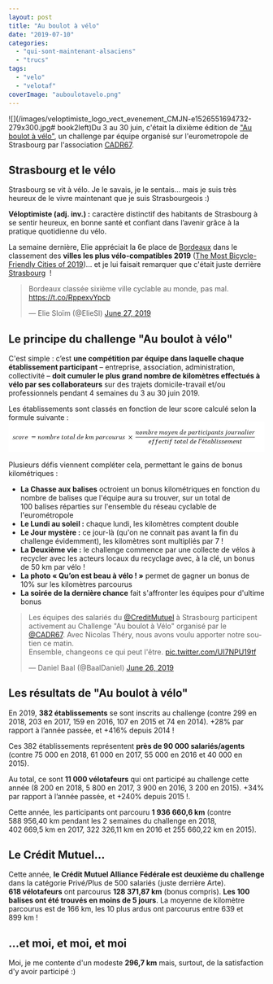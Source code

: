 ```yaml
---
layout: post
title: "Au boulot à vélo"
date: "2019-07-10"
categories: 
  - "qui-sont-maintenant-alsaciens"
  - "trucs"
tags: 
  - "velo"
  - "velotaf"
coverImage: "auboulotavelo.png"
---
```


![](/images/veloptimiste_logo_vect_evenement_CMJN-e1526551694732-279x300.jpg# book2left)Du 3 au 30 juin, c'était la dixième édition de ["Au boulot à vélo"](https://auboulotavelo.eu/), un challenge par équipe organisé sur l'eurometropole de Strasbourg par l'association [CADR67](https://cadr67.fr/).

## Strasbourg et le vélo

Strasbourg se vit à vélo. Je le savais, je le sentais... mais je suis très heureux de le vivre maintenant que je suis Strasbourgeois :)

**Véloptimiste (adj. inv.) :** caractère distinctif des habitants de Strasbourg à se sentir heureux, en bonne santé et confiant dans l’avenir grâce à la pratique quotidienne du vélo.

La semaine dernière, Elie appréciait la 6e place de [Bordeaux](https://copenhagenizeindex.eu/cities/bordeaux) dans le classement des **villes les plus vélo-compatibles 2019** ([The Most Bicycle-Friendly Cities of 2019](https://copenhagenizeindex.eu/))... et je lui faisait remarquer que c'était juste derrière [Strasbourg](https://copenhagenizeindex.eu/cities/stasbourg)  !

<blockquote class="twitter-tweet"><p dir="ltr" lang="fr">Bordeaux classée sixième ville cyclable au monde, pas mal. <a href="https://t.co/RppexvYpcb">https://t.co/RppexvYpcb</a></p>— Elie Sloïm (@ElieSl) <a href="https://twitter.com/ElieSl/status/1144258907138875392?ref_src=twsrc%5Etfw">June 27, 2019</a></blockquote>

<script async src="https://platform.twitter.com/widgets.js" charset="utf-8"></script>

## Le principe du challenge "Au boulot à vélo"

C'est simple : c’est **une compétition par équipe dans laquelle chaque établissement participant** – entreprise, association, administration, collectivité – **doit cumuler le plus grand nombre de kilomètres effectués à vélo par ses collaborateurs** sur des trajets domicile-travail et/ou professionnels pendant 4 semaines du 3 au 30 juin 2019.

Les établissements sont classés en fonction de leur score calculé selon la formule suivante : ![score = nombre total de kilomètres parcourus x (nombre moyen de participants journaliers / effectif total de l'établissement)](/images/formule.jpg)

Plusieurs défis viennent compléter cela, permettant le gains de bonus kilométriques :

- **La Chasse aux balises** octroient un bonus kilométriques en fonction du nombre de balises que l'équipe aura su trouver, sur un total de 100 balises réparties sur l'ensemble du réseau cyclable de l'eurométropole
- **Le Lundi au soleil :** chaque lundi, les kilomètres comptent double
- **Le Jour mystère :** ce jour-là (qu'on ne connait pas avant la fin du challenge évidemment), les kilomètres sont multipliés par 7 !
- **La Deuxième vie :** le challenge commence par une collecte de vélos à recycler avec les acteurs locaux du recyclage avec, à la clé, un bonus de 50 km par vélo !
- **La photo « Qu’on est beau à vélo ! »** permet de gagner un bonus de 10% sur les kilomètres parcourus
- **La soirée de la dernière chance** fait s'affronter les équipes pour d'ultime bonus

<blockquote class="twitter-tweet"><p lang="fr" dir="ltr">Les équipes des salariés du <a href="https://twitter.com/CreditMutuel?ref_src=twsrc%5Etfw">@CreditMutuel</a> à Strasbourg participent activement au Challenge "Au boulot à Vélo" organisé par le <a href="https://twitter.com/CADR67?ref_src=twsrc%5Etfw">@CADR67</a>. Avec Nicolas Théry, nous avons voulu apporter notre soutien ce matin.<br>Ensemble, changeons ce qui peut l'être. <a href="https://t.co/UI7NPU19tf">pic.twitter.com/UI7NPU19tf</a></p>— Daniel Baal (@BaalDaniel) <a href="https://twitter.com/BaalDaniel/status/1143814218686369792?ref_src=twsrc%5Etfw">June 26, 2019</a></blockquote>

<script async src="https://platform.twitter.com/widgets.js" charset="utf-8"></script>

## Les résultats de "Au boulot à vélo"

En 2019, **382 établissements** se sont inscrits au challenge (contre 299 en 2018, 203 en 2017, 159 en 2016, 107 en 2015 et 74 en 2014). +28% par rapport à l’année passée, et +416% depuis 2014 !

Ces 382 établissements représentent **près de 90 000 salariés/agents** (contre 75 000 en 2018, 61 000 en 2017, 55 000 en 2016 et 40 000 en 2015).

Au total, ce sont **11 000 vélotafeurs** qui ont participé au challenge cette année (8 200 en 2018, 5 800 en 2017, 3 900 en 2016, 3 200 en 2015). +34% par rapport à l’année passée, et +240% depuis 2015 !.

Cette année, les participants ont parcouru **1 936 660,6 km** (contre 588 956,40 km pendant les 2 semaines du challenge en 2018, 402 669,5 km en 2017, 322 326,11 km en 2016 et 255 660,22 km en 2015).

## Le Crédit Mutuel...

Cette année, **le Crédit Mutuel Alliance Fédérale est deuxième du challenge** dans la catégorie Privé/Plus de 500 salariés (juste derrière Arte). **618 vélotafeurs** ont parcourus **128 371,87 km** (bonus compris). **Les 100 balises ont été trouvés en moins de 5 jours**. La moyenne de kilomètre parcourus est de 166 km, les 10 plus ardus ont parcourus entre 639 et 899 km !

## ...et moi, et moi, et moi

Moi, je me contente d'un modeste **296,7 km** mais, surtout, de la satisfaction d'y avoir participé :)

